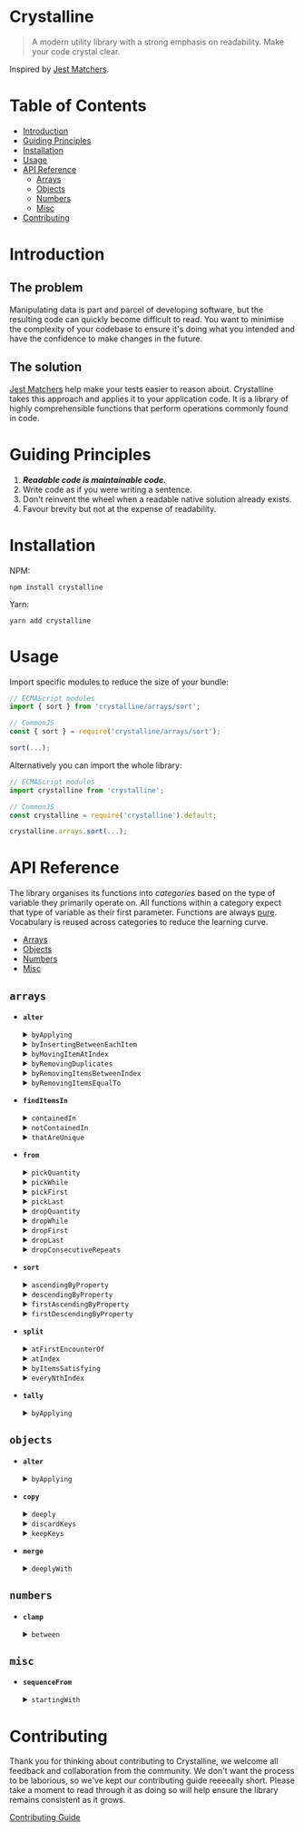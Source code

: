 # Crystalline
> A modern utility library with a strong emphasis on readability. Make your code crystal clear.

Inspired by [Jest Matchers](https://jestjs.io/docs/en/using-matchers).

# Table of Contents

- [Introduction](#introduction)
- [Guiding Principles](#guiding-principles)
- [Installation](#installation)
- [Usage](#usage)
- [API Reference](#api-reference)
  - [Arrays](#arrays)
  - [Objects](#objects)
  - [Numbers](#numbers)
  - [Misc](#misc)
- [Contributing](#contributing)

# Introduction

## The problem
Manipulating data is part and parcel of developing software, but the resulting code can quickly become difficult to read.
You want to minimise the complexity of your codebase to ensure it's doing what you intended and have the confidence 
to make changes in the future.
 
## The solution
[Jest Matchers](https://jestjs.io/docs/en/using-matchers) help make your tests easier to reason about. Crystalline takes 
this approach and applies it to your application code. It is a library of highly comprehensible functions that perform 
operations commonly found in code. 

# Guiding Principles

1) _**Readable code is maintainable code.**_ 
2) Write code as if you were writing a sentence. 
3) Don't reinvent the wheel when a readable native solution already exists.
4) Favour brevity but not at the expense of readability.

# Installation
NPM:
```shell script
npm install crystalline
```

Yarn:
```shell script
yarn add crystalline
```

# Usage
Import specific modules to reduce the size of your bundle:

```javascript
// ECMAScript modules
import { sort } from 'crystalline/arrays/sort';

// CommonJS
const { sort } = require('crystalline/arrays/sort');  

sort(...);
```

Alternatively you can import the whole library:

```javascript
// ECMAScript modules
import crystalline from 'crystalline';

// CommonJS
const crystalline = require('crystalline').default;

crystalline.arrays.sort(...);
```

# API Reference
The library organises its functions into *categories* based on the type of variable they primarily operate on. 
All functions within a category expect that type of variable as their first parameter. 
Functions are always [pure](https://en.wikipedia.org/wiki/Pure_function). 
Vocabulary is reused across categories to reduce the learning curve.

- [Arrays](#arrays)
- [Objects](#objects)
- [Numbers](#numbers)
- [Misc](#misc)

## `arrays`

- <strong>`alter`</strong>
    <details>
    <summary><code>byApplying</code></summary>
    <p>

     - <details>
       <summary><code>atIndex</code></summary>
       <p>
       <br/>          
       Create a new array by applying the function supplied at the given index.
   
       ```javascript
       const input = ["a", "b", "c", "d"];
   
       const result = alter(input)
         .byApplying((n) => n.toUpperCase())
         .atIndex(1);
   
       expect(result).toEqual(["a", "B", "c", "d"]);
       ```

       </p>
       </details>
  
    </p>
    </details>
    
    <details>
    <summary><code>byInsertingBetweenEachItem</code></summary>
    <p>
    <br/>          
    Create a new array with the value supplied inserted between each item.

    ```javascript
    const input = ["b", "n", "n", "s"];

    const result = alter(input).byInsertingBetweenEachItem("a");

    expect(result).toEqual(["b", "a", "n", "a", "n", "a", "s"]);
    ```

    </p>
    </details>
    
    <details>
    <summary><code>byMovingItemAtIndex</code></summary>
    <p>

     - <details>
       <summary><code>toIndex</code></summary>
       <p>
       <br/>          
       Return a new array with the item at the index specified moved to the chosen index.
   
       ```javascript
       const input = ["a", "b", "c", "d", "e", "f"];
   
       const result = alter(input).byMovingItemAtIndex(0).toIndex(2);
   
       expect(result).toEqual(["b", "c", "a", "d", "e", "f"]);
       ```
       
       </p>
       </details>

    </p>
    </details>
    
    <details>
    <summary><code>byRemovingDuplicates</code></summary>
    <p>
    <br/>          
    Create a new array with any duplicates from the original removed.

    ```javascript
    const input1 = [1, 1, 2, 1];
    const input2 = [1, "1"];
    const input3 = [[42], [42]];
      
    const result1 = alter(input1).byRemovingDuplicates();
    const result2 = alter(input2).byRemovingDuplicates();
    const result3 = alter(input3).byRemovingDuplicates();
      
    expect(result1).toEqual([1, 2]);
    expect(result2).toEqual([1, "1"]); 
    expect(result3).toEqual([[42]]);
    ```

    </p>
    </details>
    
    <details>
    <summary><code>byRemovingItemsBetweenIndex</code></summary>
    <p>
    <br/>          
    Create a new array with all items between the two indexes removed.

    ```javascript
    const input = [1, 2, 3, 4, 5, 6, 7, 8];
    
    const result = alter(input).byRemovingItemsBetweenIndex(2).andIndex(3);
  
    expect(result).toEqual([1, 2, 6, 7, 8]);
    ```

    </p>
    </details>

    <details>
    <summary><code>byRemovingItemsEqualTo</code></summary>
    <p>
    <br/>          
    Create a new array with any items matching those supplied removed.

    ```javascript
    const input = [1, 2, 1, 3, 4];
    
    const result = alter(input).byRemovingItemsEqualTo(1, 2);
  
    expect(result).toEqual([3, 4]);
    ```

    </p>
    </details>

- <strong>`findItemsIn`</strong>
    <details>
    <summary><code>containedIn</code></summary>
    <p>
    <br/>          
    Create a new array containing only items that are present in both the first and second array.

    ```javascript
    const input1 = [1, 2, 3, 4];
    const input2 = [7, 6, 5, 4, 3];
    
    const result = findItemsIn(input1).containedIn(input2);
    
    expect(result).toEqual([3, 4]);
    ```

    </p>
    </details>

    <details>
    <summary><code>notContainedIn</code></summary>
    <p>
    <br/>          
    Create a new array containing only items from the first array that are not present in second array.

    ```javascript
    const input1 = [1, 2, 3, 4];
    const input2 = [7, 6, 5, 4, 3];
    
    const result = findItemsIn(input1).notContainedIn(input2);
    
    expect(result).toEqual([1, 2]);
    ```

    </p>
    </details>

    <details>
    <summary><code>thatAreUnique</code></summary>
    <p>
    <br/>          
    Create a new array containing items that are only present in one of the two input arrays.

    ```javascript
    const input1a = [1, 2, 3, 4];
    const input1b = [7, 6, 5, 4, 3];
  
    const result = findItemsIn(input1a).and(input1b).thatAreUnique();
  
    expect(result).toEqual([1, 2, 7, 6, 5]);
    ```

    </p>
    </details>

- <strong>`from`</strong>
    <details>
    <summary><code>pickQuantity</code></summary>
    <p>
            
     - <details>
       <summary><code>fromTheStart</code></summary>
       <p>
       <br/>          
       Create a new array containing the first N number of items from the input array.
           
       ```javascript
       const input = ["foo", "bar", "baz"];

       const result = from(input).pickQuantity(2).fromTheStart();
       
       expect(result).toEqual(["foo", "bar"]);
       ```

       </p>
       </details>
     
     - <details>
       <summary><code>fromTheEnd</code></summary>
       <p>
       <br/>          
       Create a new array containing the last N number of items from the input array.
           
       ```javascript
       const input = ["foo", "bar", "baz"];
       
       const result = from(input).pickQuantity(2).fromTheEnd();
       
       expect(result).toEqual(["bar", "baz"]);
       ```

       </p>
       </details>

     </p>
    </details>
    
    <details>
    <summary><code>pickWhile</code></summary>
    <p>
            
     - <details>
       <summary><code>fromTheStart</code></summary>
       <p>
       <br/>          
       Create a new array by selecting items from the start of the input array until the predicate returns false.
           
       ```javascript
        const input = [1, 2, 3, 4, 3, 2, 1];

        const result = from(input)
          .pickWhile((n) => n !== 4)
          .fromTheStart();

        expect(result).toEqual([1, 2, 3]);
       ```

       </p>
       </details>
     
     - <details>
       <summary><code>fromTheEnd</code></summary>
       <p>
       <br/>          
       Create a new array by selecting items from the end of the input array until the predicate returns false.
           
       ```javascript
        const input = [1, 2, 3, 4, 3, 2, 1];

        const result = from(input)
          .pickWhile((n) => n !== 4)
          .fromTheEnd();

        expect(result).toEqual([3, 2, 1]);
       ```

       </p>
       </details>

     </p>
    </details>

    <details>
    <summary><code>pickFirst</code></summary>
    <p>           
    <br/>          
    Return the first item from the input array.
                
    ```javascript
    const result = from(["fi", "fo", "fum"]).pickFirst();
    
    expect(result).toBe("fi");
    ```
     
    </p>
    </details>
    
    <details>
    <summary><code>pickLast</code></summary>
    <p>           
    <br/>          
    Return the last item from the input array.
                
    ```javascript
    const result = from(["fi", "fo", "fum"]).pickLast();
    
    expect(result).toBe("fum");
    ```
     
    </p>
    </details>
    
    <details>
    <summary><code>dropQuantity</code></summary>
    <p>
            
     - <details>
       <summary><code>fromTheStart</code></summary>
       <p>
       <br/>          
       Create a new array containing all items from the input array with the first N items removed.
           
       ```javascript
        const input = ["foo", "bar", "baz"];

        const result = from(input).dropQuantity(2).fromTheStart();

        expect(result).toEqual(["baz"]);
       ```

       </p>
       </details>
     
     - <details>
       <summary><code>fromTheEnd</code></summary>
       <p>
       <br/>          
       Create a new array containing all items from the input array with the last N items removed.
           
       ```javascript
       const input = ["foo", "bar", "baz"];
       
       const result = from(input).dropQuantity(2).fromTheEnd();

       expect(result).toEqual(["foo"]);
       ```

       </p>
       </details>

     </p>
    </details>

    <details>
    <summary><code>dropWhile</code></summary>
    <p>
            
     - <details>
       <summary><code>fromTheStart</code></summary>
       <p>
       <br/>          
       Create a new array by removing items from the start of the input array until the predicate returns false.
           
       ```javascript
       const input = [1, 2, 3, 4, 3, 2, 1];
        
       const result = from(input)
         .dropWhile((n) => n <= 2)
         .fromTheStart();

       expect(result).toEqual([3, 4, 3, 2, 1]);
       ```

       </p>
       </details>
     
     - <details>
       <summary><code>fromTheEnd</code></summary>
       <p>
       <br/>          
       Create a new array by removing items from the end of the input array until the predicate returns false.
           
       ```javascript
       const input = [1, 2, 3, 4, 3, 2, 1];

       const result = from(input)
         .dropWhile((n) => n <= 3)
         .fromTheEnd();

       expect(result).toEqual([1, 2, 3, 4]);
       ```

       </p>
       </details>

     </p>
    </details>

    <details>
    <summary><code>dropFirst</code></summary>
    <p>           
    <br/>          
    Create a new array containing every item from the input array except the first.
                
    ```javascript
    const result = from(["fi", "fo", "fum"]).dropFirst();
    
    expect(result).toEqual(["fo", "fum"]);
    ```
     
    </p>
    </details>
    
    <details>
    <summary><code>dropLast</code></summary>
    <p>           
    <br/>          
    Create a new array containing every item from the input array except the last.
                
    ```javascript
    const result = from(["fi", "fo", "fum"]).dropLast();
          
    expect(result).toEqual(["fi", "fo"]);
    ```
     
    </p>
    </details>

    <details>
    <summary><code>dropConsecutiveRepeats</code></summary>
    <p>           
    <br/>          
    Create a new array containing every item from the input array with any consecutively repeated elements removed.
                
    ```javascript
    const input = [1, 1, 1, 2, 3, 4, 4, 2, 2];

    const result = from(input).dropConsecutiveRepeats();

    expect(result).toEqual([1, 2, 3, 4, 2]);
    ```
     
    </p>
    </details>

- <strong>`sort`</strong>
    <details>
    <summary><code>ascendingByProperty</code></summary>
    <p>           
    <br/>          
    Create a new array with items from the input array sorted in ascending order by the given property.
                
    ```javascript
    const input = [
      { name: "Emma", age: 70 },
      { name: "Peter", age: 78 },
      { name: "Mikhail", age: 62 },
    ];

    const result = sort(input).ascendingByProperty("age");

    expect(result).toEqual([
      { name: "Mikhail", age: 62 },
      { name: "Emma", age: 70 },
      { name: "Peter", age: 78 },
    ]);
    ```
     
    </p>
    </details>

    <details>
    <summary><code>descendingByProperty</code></summary>
    <p>           
    <br/>          
    Create a new array with items from the input array sorted in descending order by a given property.
                
    ```javascript
    const input = [
      { name: "Emma", age: 70 },
      { name: "Peter", age: 78 },
      { name: "Mikhail", age: 62 },
    ];

    const result = sort(input).descendingByProperty("age");

    expect(result).toEqual([
      { name: "Peter", age: 78 },
      { name: "Emma", age: 70 },
      { name: "Mikhail", age: 62 },
    ]);
    ```
     
    </p>
    </details>

    <details>
    <summary><code>firstAscendingByProperty</code></summary>
    <p>
            
     - <details>
       <summary><code>thenAscendingByProperty</code></summary>
       <p>
       <br/>          
       Create a new array with items from the input array sorted in ascending order by the first property, then ascending by the second property.
           
       ```javascript
       const alice = {
         name: "alice",
         age: 40,
       };
       const bob = {
        name: "bob",
        age: 30,
       };
       const clara = {
         name: "clara",
         age: 40,
       };
        
       const input = [alice, bob, clara];
        
       const result = sort(input)
         .firstAscendingByProperty("age")
         .thenAscendingByProperty("name");
        
       expect(result).toEqual([bob, alice, clara]);
       ```

       </p>
       </details>
     
     - <details>
       <summary><code>thenDescendingByProperty</code></summary>
       <p>
       <br/>          
       Create a new array with items from the input array sorted in ascending order by the first property, then descending by the second property.
           
       ```javascript
       const alice = {
         name: "alice",
         age: 40,
       };
       const bob = {
         name: "bob",
         age: 30,
       ;
       const clara = {
         name: "clara",
         age: 40,
       };
       
       const input = [clara, bob, alice];
       
       const result = sort(input)
         .firstAscendingByProperty("age")
         .thenDescendingByProperty("name");
       
       expect(result).toEqual([bob, clara, alice]);
       ```

       </p>
       </details>

     </p>
    </details>

    <details>
    <summary><code>firstDescendingByProperty</code></summary>
    <p>
            
     - <details>
       <summary><code>thenAscendingByProperty</code></summary>
       <p>
       <br/>          
       Create a new array with items from the input array sorted in descending order by the first property, then ascending by the second property.
           
       ```javascript
       const alice = {
         name: "alice",
         age: 40,
       };
       const bob = {
         name: "bob",
         age: 30,
       };
       const clara = {
         name: "clara",
         age: 40,
       };
       
       const input = [clara, bob, alice];

       const result = sort(input)
         .firstDescendingByProperty("age")
         .thenAscendingByProperty("name");

       expect(result).toEqual([alice, clara, bob]);
       ```

       </p>
       </details>
     
     - <details>
       <summary><code>thenDescendingByProperty</code></summary>
       <p>
       <br/>          
       Create a new array with items from the input array sorted in descending order by the first property, then descending by the second property.
           
       ```javascript
       const alice = {
         name: "alice",
         age: 40,
       };
       const bob = {
         name: "bob",
         age: 30,
       };
       const clara = {
         name: "clara",
         age: 40,
       };
       
       const input = [clara, bob, alice];

       const result = sort(input)
         .firstDescendingByProperty("age")
         .thenDescendingByProperty("name");

       expect(result).toEqual([clara, alice, bob]);
       ```

       </p>
       </details>

     </p>
    </details>

- <strong>`split`</strong>
    <details>
    <summary><code>atFirstEncounterOf</code></summary>
    <p>           
    <br/>          
    Create a new array that contains two arrays after splitting the original at the first point where the predicate holds true.
                
    ```javascript
    const input = [1, 2, 3, 1, 2, 3];

    const result = split(input).atFirstEncounterOf((n) => n === 2);

    expect(result).toEqual([[1], [2, 3, 1, 2, 3]]);
    ```
     
    </p>
    </details>

    <details>
    <summary><code>atIndex</code></summary>
    <p>           
    <br/>          
    Create a new array that contains two arrays after splitting the original at the index specified.
                
    ```javascript
    const input = [1, 2, 3];
    
    const result = split(input).atIndex(1);
    
    expect(result).toEqual([[1], [2, 3]]);
    ```
     
    </p>
    </details>    
    
    <details>
    <summary><code>byItemsSatisfying</code></summary>
    <p>           
    <br/>          
    Create a new array that contains two arrays after separating the contents of the original into items that satisfy the predicate and those that don't.
                
    ```javascript
    const input = ["sss", "ttt", "foo", "bars"];
    
    const result = split(input).byItemsSatisfying((n) => n.includes("s"));
    
    expect(result).toEqual([
      ["sss", "bars"],
      ["ttt", "foo"],
    ]);
    ```
     
    </p>
    </details>    
    
    <details>
    <summary><code>everyNthIndex</code></summary>
    <p>           
    <br/>          
    Create a new array that contains multiple other arrays that are the result of splitting the original every N items.
                
    ```javascript
    const input = [1, 2, 3, 4, 5, 6, 7];
    
    const result = split(input).everyNthIndex(3);
    
    expect(result).toEqual([[1, 2, 3], [4, 5, 6], [7]]);
    ```
     
    </p>
    </details>

- <strong>`tally`</strong>
    <details>
    <summary><code>byApplying</code></summary>
    <p>           
    <br/>          
    Create an object that contains a count of elements in an array according to how many match a key generated by the supplied function.
                
    ```javascript
    const input = [1.0, 1.1, 1.2, 2.0, 3.0, 2.2];

    const result = tally(input).byApplying(Math.floor);

    expect(result).toEqual({ 1: 3, 2: 2, 3: 1 });
    ```
     
    </p>
    </details>    

## `objects`

- <strong>`alter`</strong>
    <details>
    <summary><code>byApplying</code></summary>
    <p>
            
     - <details>
       <summary><code>toKey</code></summary>
       <p>
       <br/>          
       Create a new object that is a copy of the original but with the transformation applied to the key specified.
           
       ```javascript
       const input = {
         firstName: "  Tomato ",
         data: { elapsed: 100, remaining: 1400 },
         id: 123,
       };

       const result = alter(input)
         .byApplying((n) => n.trim())
         .toKey("firstName");

       expect(result).toEqual({
         firstName: "Tomato",
         data: { elapsed: 100, remaining: 1400 },
         id: 123,
       });
       ```

       </p>
       </details>
    
     </p>
     </details> 

- <strong>`copy`</strong>
    <details>
    <summary><code>deeply</code></summary>
    <p>           
    <br/>          
    Create a deep copy of the object including any nested objects. 
                
    ```javascript
    const input = {
      a: [1, 2, 3],
      b: "foo",
      c: {
        c1: 123,
      },
    };

    const result = copy(input).deeply();

    expect(input).toEqual(result);

    // Referential checks
    expect(input !== result).toBe(true);
    expect(input.a !== result.a).toBe(true);
    expect(input.c !== result.c).toBe(true);
    ```
     
    </p>
    </details>   
    
    <details>
    <summary><code>discardKeys</code></summary>
    <p>           
    <br/>          
    Create a partial copy of the object omitting the keys specified. 
                
    ```javascript
    const input = { a: 1, b: 2, c: 3, d: 4 };
    
    const result = copy(input).discardKeys("a", "d");
    
    expect(result).toEqual({ b: 2, c: 3 });
    ```
     
    </p>
    </details>   
    
    <details>
    <summary><code>keepKeys</code></summary>
    <p>           
    <br/>          
    Create a partial copy of an object containing only the keys specified. 
                
    ```javascript
    const input = { a: 1, b: 2, c: 3, d: 4 };

    const result = copy(input).keepKeys("a", "c");

    expect(result).toEqual({ a: 1, c: 3 });
    ```
     
    </p>
    </details>   

- <strong>`merge`</strong>
    <details>
    <summary><code>deeplyWith</code></summary>
    <p>
            
     - <details>
       <summary><code>resolvingConflictsViaFirstObject</code></summary>
       <p>
       <br/>          
       Create a new object with all properties from the input objects, using values from the first object when the same keys exist in both.
           
       ```javascript
       const obj1 = {
         name: "fred",
         age: 10,
         contact: { email: "moo@example.com" },
       };
       const obj2 = {
         age: 40,
         hair: "blonde",
         contact: { email: "baa@example.com" },
       };

       const result = merge(obj1)
         .deeplyWith(obj2)
         .resolvingConflictsViaFirstObject();

       expect(result).toEqual({
         name: "fred",
         age: 10,
         hair: "blonde",
         contact: { email: "moo@example.com" },
       });
       ```

       </p>
       </details>
       
     - <details>
       <summary><code>resolvingConflictsViaSecondObject</code></summary>
       <p>
       <br/>          
       Create a new object with all properties from the input objects, using values from the second object when the same keys exist in both.
           
       ```javascript
       const obj1 = {
         name: "fred",
         age: 10,
         contact: { email: "moo@example.com" },
       };
       const obj2 = {
         age: 40,
         hair: "blonde",
         contact: { email: "baa@example.com" },
       };

       const result = merge(obj1)
         .deeplyWith(obj2)
         .resolvingConflictsViaSecondObject();

       expect(result).toEqual({
         name: "fred",
         age: 40,
         hair: "blonde",
         contact: { email: "baa@example.com" },
       });
       ```

       </p>
       </details>

     - <details>
       <summary><code>resolvingConflictsByApplying</code></summary>
       <p>
       <br/>          
       Create a new object with all properties from the input objects, using the resolver function to derive a value for keys that exist in both.
           
       ```javascript
       const obj1 = { a: true, c: { values: [10, 20] } };
       const obj2 = { b: true, c: { values: [15, 35] } };
  
       const result = merge(obj1)
         .deeplyWith(obj2)
         .resolvingConflictsByApplying((x, y) => [...x, ...y]);
  
       expect(result).toEqual({
         a: true,
         b: true,
         c: { values: [10, 20, 15, 35] },
       });
       ```

       </p>
       </details>
    
     </p>
     </details> 

## `numbers`

- <strong>`clamp`</strong>
    <details>
    <summary><code>between</code></summary>
    <p>           
    <br/>          
    Restrict a number to be within the range specified. 
                
    ```javascript
    expect(clamp(-5).between(1, 10)).toBe(1);
    expect(clamp(15).between(1, 10)).toBe(10);
    expect(clamp(4).between(1, 10)).toBe(4);
    ```
     
    </p>
    </details>

## `misc`

- <strong>`sequenceFrom`</strong>
    <details>
    <summary><code>startingWith</code></summary>
    <p>
            
     - <details>
       <summary><code>untilCondition</code></summary>
       <p>
       <br/>          
       Create an array of items using the rule and seed value up until the terminator condition is met.
       
       :warning: Ensure your rule function is [pure](https://en.wikipedia.org/wiki/Pure_function) and terminator 
       condition will always be met, otherwise you risk creating an infinite loop. 
           
       ```javascript
       const rule = (n: number) => Math.pow(n, 2);
       const terminator = (n: number) => n > 1e10;
       const seed = 10;

       const result = sequenceFrom(rule)
         .startingWith(seed)
         .untilCondition(terminator);

       expect(result).toEqual([10, 100, 10000, 100000000]);
       ```

       </p>
       </details>
    
    </p>
    </details>

# Contributing
Thank you for thinking about contributing to Crystalline, we welcome all feedback and collaboration from the community. 
We don't want the process to be laborious, so we've kept our contributing guide reeeeally short. Please take a moment 
to read through it as doing so will help ensure the library remains consistent as it grows.

[Contributing Guide](./CONTRIBUTING.md)

